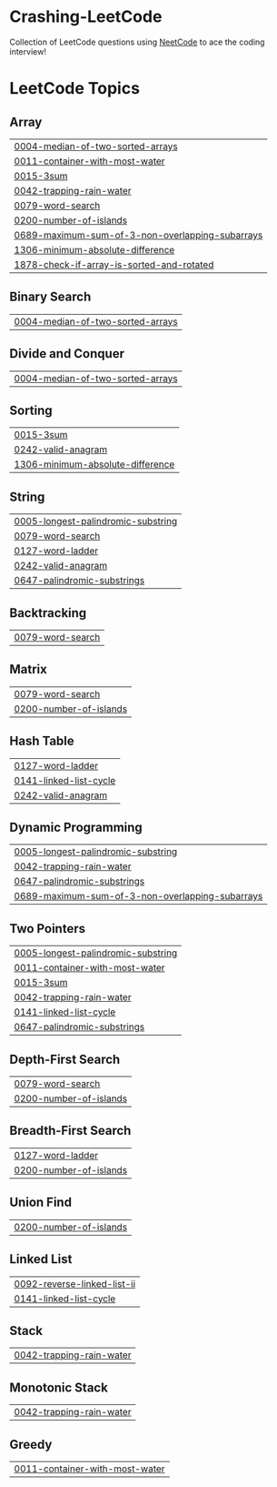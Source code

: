 # Crashing-LeetCode
Collection of LeetCode questions using [NeetCode](https://neetcode.io/) to ace the coding interview!

<!---LeetCode Topics Start-->
# LeetCode Topics
## Array
|  |
| ------- |
| [0004-median-of-two-sorted-arrays](https://github.com/k9evin/Crashing-LeetCode/tree/master/0004-median-of-two-sorted-arrays) |
| [0011-container-with-most-water](https://github.com/k9evin/Crashing-LeetCode/tree/master/0011-container-with-most-water) |
| [0015-3sum](https://github.com/k9evin/Crashing-LeetCode/tree/master/0015-3sum) |
| [0042-trapping-rain-water](https://github.com/k9evin/Crashing-LeetCode/tree/master/0042-trapping-rain-water) |
| [0079-word-search](https://github.com/k9evin/Crashing-LeetCode/tree/master/0079-word-search) |
| [0200-number-of-islands](https://github.com/k9evin/Crashing-LeetCode/tree/master/0200-number-of-islands) |
| [0689-maximum-sum-of-3-non-overlapping-subarrays](https://github.com/k9evin/Crashing-LeetCode/tree/master/0689-maximum-sum-of-3-non-overlapping-subarrays) |
| [1306-minimum-absolute-difference](https://github.com/k9evin/Crashing-LeetCode/tree/master/1306-minimum-absolute-difference) |
| [1878-check-if-array-is-sorted-and-rotated](https://github.com/k9evin/Crashing-LeetCode/tree/master/1878-check-if-array-is-sorted-and-rotated) |
## Binary Search
|  |
| ------- |
| [0004-median-of-two-sorted-arrays](https://github.com/k9evin/Crashing-LeetCode/tree/master/0004-median-of-two-sorted-arrays) |
## Divide and Conquer
|  |
| ------- |
| [0004-median-of-two-sorted-arrays](https://github.com/k9evin/Crashing-LeetCode/tree/master/0004-median-of-two-sorted-arrays) |
## Sorting
|  |
| ------- |
| [0015-3sum](https://github.com/k9evin/Crashing-LeetCode/tree/master/0015-3sum) |
| [0242-valid-anagram](https://github.com/k9evin/Crashing-LeetCode/tree/master/0242-valid-anagram) |
| [1306-minimum-absolute-difference](https://github.com/k9evin/Crashing-LeetCode/tree/master/1306-minimum-absolute-difference) |
## String
|  |
| ------- |
| [0005-longest-palindromic-substring](https://github.com/k9evin/Crashing-LeetCode/tree/master/0005-longest-palindromic-substring) |
| [0079-word-search](https://github.com/k9evin/Crashing-LeetCode/tree/master/0079-word-search) |
| [0127-word-ladder](https://github.com/k9evin/Crashing-LeetCode/tree/master/0127-word-ladder) |
| [0242-valid-anagram](https://github.com/k9evin/Crashing-LeetCode/tree/master/0242-valid-anagram) |
| [0647-palindromic-substrings](https://github.com/k9evin/Crashing-LeetCode/tree/master/0647-palindromic-substrings) |
## Backtracking
|  |
| ------- |
| [0079-word-search](https://github.com/k9evin/Crashing-LeetCode/tree/master/0079-word-search) |
## Matrix
|  |
| ------- |
| [0079-word-search](https://github.com/k9evin/Crashing-LeetCode/tree/master/0079-word-search) |
| [0200-number-of-islands](https://github.com/k9evin/Crashing-LeetCode/tree/master/0200-number-of-islands) |
## Hash Table
|  |
| ------- |
| [0127-word-ladder](https://github.com/k9evin/Crashing-LeetCode/tree/master/0127-word-ladder) |
| [0141-linked-list-cycle](https://github.com/k9evin/Crashing-LeetCode/tree/master/0141-linked-list-cycle) |
| [0242-valid-anagram](https://github.com/k9evin/Crashing-LeetCode/tree/master/0242-valid-anagram) |
## Dynamic Programming
|  |
| ------- |
| [0005-longest-palindromic-substring](https://github.com/k9evin/Crashing-LeetCode/tree/master/0005-longest-palindromic-substring) |
| [0042-trapping-rain-water](https://github.com/k9evin/Crashing-LeetCode/tree/master/0042-trapping-rain-water) |
| [0647-palindromic-substrings](https://github.com/k9evin/Crashing-LeetCode/tree/master/0647-palindromic-substrings) |
| [0689-maximum-sum-of-3-non-overlapping-subarrays](https://github.com/k9evin/Crashing-LeetCode/tree/master/0689-maximum-sum-of-3-non-overlapping-subarrays) |
## Two Pointers
|  |
| ------- |
| [0005-longest-palindromic-substring](https://github.com/k9evin/Crashing-LeetCode/tree/master/0005-longest-palindromic-substring) |
| [0011-container-with-most-water](https://github.com/k9evin/Crashing-LeetCode/tree/master/0011-container-with-most-water) |
| [0015-3sum](https://github.com/k9evin/Crashing-LeetCode/tree/master/0015-3sum) |
| [0042-trapping-rain-water](https://github.com/k9evin/Crashing-LeetCode/tree/master/0042-trapping-rain-water) |
| [0141-linked-list-cycle](https://github.com/k9evin/Crashing-LeetCode/tree/master/0141-linked-list-cycle) |
| [0647-palindromic-substrings](https://github.com/k9evin/Crashing-LeetCode/tree/master/0647-palindromic-substrings) |
## Depth-First Search
|  |
| ------- |
| [0079-word-search](https://github.com/k9evin/Crashing-LeetCode/tree/master/0079-word-search) |
| [0200-number-of-islands](https://github.com/k9evin/Crashing-LeetCode/tree/master/0200-number-of-islands) |
## Breadth-First Search
|  |
| ------- |
| [0127-word-ladder](https://github.com/k9evin/Crashing-LeetCode/tree/master/0127-word-ladder) |
| [0200-number-of-islands](https://github.com/k9evin/Crashing-LeetCode/tree/master/0200-number-of-islands) |
## Union Find
|  |
| ------- |
| [0200-number-of-islands](https://github.com/k9evin/Crashing-LeetCode/tree/master/0200-number-of-islands) |
## Linked List
|  |
| ------- |
| [0092-reverse-linked-list-ii](https://github.com/k9evin/Crashing-LeetCode/tree/master/0092-reverse-linked-list-ii) |
| [0141-linked-list-cycle](https://github.com/k9evin/Crashing-LeetCode/tree/master/0141-linked-list-cycle) |
## Stack
|  |
| ------- |
| [0042-trapping-rain-water](https://github.com/k9evin/Crashing-LeetCode/tree/master/0042-trapping-rain-water) |
## Monotonic Stack
|  |
| ------- |
| [0042-trapping-rain-water](https://github.com/k9evin/Crashing-LeetCode/tree/master/0042-trapping-rain-water) |
## Greedy
|  |
| ------- |
| [0011-container-with-most-water](https://github.com/k9evin/Crashing-LeetCode/tree/master/0011-container-with-most-water) |
<!---LeetCode Topics End-->